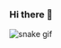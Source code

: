 ### Hi there 👋

![snake gif](https://github.com/c99tn/c99tn/blob/output/github-contribution-grid-snake.gif)
